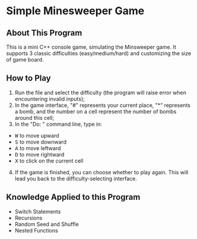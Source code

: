 # Simple Minesweeper Game

## About This Program
This is a mini C++ console game, simulating the Minsweeper game. It supports 3 classic difficulties (easy/medium/hard) and customizing the size of game board.

## How to Play
1. Run the file and select the difficulty (the program will raise error when encountering invalid inputs);
2. In the game interface, "#" represents your current place, "*" represents a bomb, and the number on a cell represent the number of bombs around this cell;
3. In the "Do: " command line, type in:
  - <kbd>W</kbd> to move upward
  - <kbd>S</kbd> to move downward
  - <kbd>A</kbd> to move leftward
  - <kbd>D</kbd> to move rightward
  - <kbd>X</kbd> to click on the current cell
4. If the game is finished, you can choose whether to play again. This will lead you back to the difficulty-selecting interface.

## Knowledge Applied to this Program
- Switch Statements
- Recursions
- Random Seed and Shuffle
- Nested Functions
